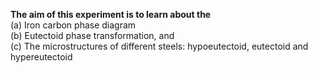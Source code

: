 <b>The aim of this experiment is to learn about the </b><br>
(a) Iron carbon phase diagram <br>
(b) Eutectoid phase transformation, and <br>
(c) The microstructures of different steels: hypoeutectoid, eutectoid and hypereutectoid